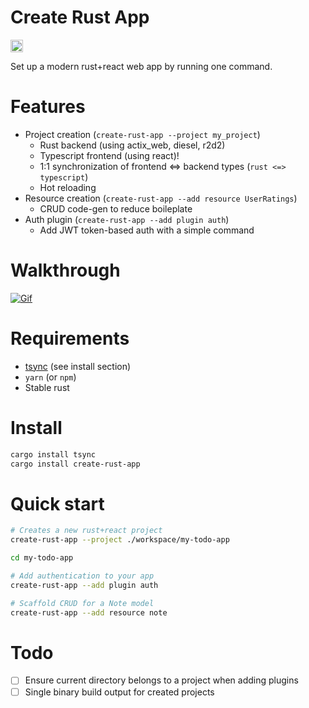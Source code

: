 # Create Rust App

<a href="https://crates.io/crates/create-rust-app"><img src="https://img.shields.io/crates/v/create-rust-app.svg?style=for-the-badge" height="20" alt="License: MIT OR Apache-2.0" /></a>

 Set up a modern rust+react web app by running one command. 

# Features

* Project creation (`create-rust-app --project my_project`)
  * Rust backend (using actix_web, diesel, r2d2)
  * Typescript frontend (using react)!
  * 1:1 synchronization of frontend <=> backend types (`rust <=> typescript`)
  * Hot reloading
* Resource creation (`create-rust-app --add resource UserRatings`)
  * CRUD code-gen to reduce boileplate
* Auth plugin (`create-rust-app --add plugin auth`)
  * Add JWT token-based auth with a simple command

# Walkthrough

[![Gif](docs/create-rust-app_fast.gif)](https://github.com/Wulf/create-rust-app/blob/main/docs/create-rust-app.mp4)

# Requirements

* [tsync](https://github.com/Wulf/tsync) (see install section)
* `yarn` (or `npm`)
* Stable rust

# Install

```sh
cargo install tsync
cargo install create-rust-app
```

# Quick start

```sh
# Creates a new rust+react project
create-rust-app --project ./workspace/my-todo-app

cd my-todo-app

# Add authentication to your app
create-rust-app --add plugin auth

# Scaffold CRUD for a Note model
create-rust-app --add resource note
```

# Todo

- [ ] Ensure current directory belongs to a project when adding plugins
- [ ] Single binary build output for created projects
